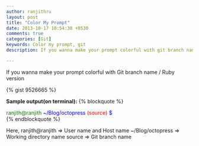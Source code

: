 ```yaml
---
author: ranjithru
layout: post
title: "Color My Prompt"
date: 2013-10-17 10:54:38 +0530
comments: true
categories: [Git]
keywords: Color my prompt, git
description: If you wanna make your prompt colorful with git branch name

---
```


If you wanna make your prompt colorful with Git branch name / Ruby version
<!--more-->

{% gist 9526665 %}

**Sample output(on terminal):**
{% blockquote %}
<div><span style="color:green">ranjith@ranjith </span><span style="color:blue">~/Blog/octopress </span><span style="color:red">(source) </span><span style="color:blue">$</span></div>
{% endblockquote %}

Here,
    ranjith@ranjith   => User name and Host name
    ~/Blog/octopress  => Working directory name
    source            => Git branch name


